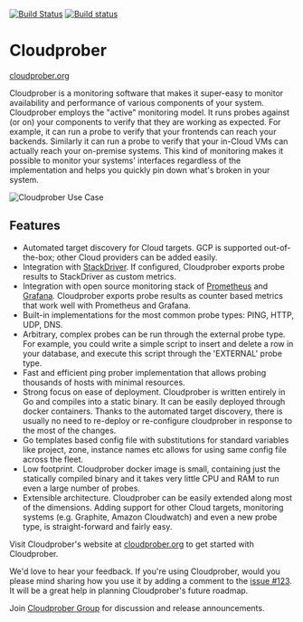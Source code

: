 [![Build
Status](https://travis-ci.org/google/cloudprober.svg?branch=master)](https://travis-ci.org/google/cloudprober)
[![Build status](https://ci.appveyor.com/api/projects/status/ypg1okxxfedwkksk?svg=true)](https://ci.appveyor.com/project/manugarg/cloudprober-wwcpu)

# Cloudprober

[cloudprober.org](https://cloudprober.org)

Cloudprober is a monitoring software that makes it super-easy to monitor
availability and performance of various components of your system. Cloudprober
employs the "active" monitoring model. It runs probes against (or on) your
components to verify that they are working as expected. For example, it can run
a probe to verify that your frontends can reach your backends. Similarly it can
run a probe to verify that your in-Cloud VMs can actually reach your on-premise
systems. This kind of monitoring makes it possible to monitor your systems'
interfaces regardless of the implementation and helps you quickly pin down
what's broken in your system.

![Cloudprober Use
Case](https://cloudprober.org/diagrams/cloudprober_use_case.svg)

## Features

*   Automated target discovery for Cloud targets. GCP is supported
    out-of-the-box; other Cloud providers can be added easily.
*   Integration with [StackDriver](https://cloud.google.com/stackdriver/). If
    configured, Cloudprober exports probe results to StackDriver as custom
    metrics.
*   Integration with open source monitoring stack of
    [Prometheus](http://prometheus.io) and [Grafana](http://grafana.com).
    Cloudprober exports probe results as counter based metrics that work well
    with Prometheus and Grafana.
*   Built-in implementations for the most common probe types: PING, HTTP, UDP,
    DNS.
*   Arbitrary, complex probes can be run through the external probe type. For
    example, you could write a simple script to insert and delete a row in your
    database, and execute this script through the 'EXTERNAL' probe type.
*   Fast and efficient ping prober implementation that allows probing thousands
    of hosts with minimal resources.
*   Strong focus on ease of deployment. Cloudprober is written entirely in Go
    and compiles into a static binary. It can be easily deployed through docker
    containers. Thanks to the automated target discovery, there is usually no
    need to re-deploy or re-configure cloudprober in response to the most of the
    changes.
*   Go templates based config file with substitutions for standard variables
    like project, zone, instance names etc allows for using same config file
    across the fleet.
*   Low footprint. Cloudprober docker image is small, containing just the
    statically compiled binary and it takes very little CPU and RAM to run even
    a large number of probes.
*   Extensible architecture. Cloudprober can be easily extended along most of
    the dimensions. Adding support for other Cloud targets, monitoring systems
    (e.g. Graphite, Amazon Cloudwatch) and even a new probe type, is
    straight-forward and fairly easy.

Visit Cloudprober's website at [cloudprober.org](https://cloudprober.org) to get
started with Cloudprober.

We'd love to hear your feedback. If you're using Cloudprober, would you please
mind sharing how you use it by adding a comment to the [issue #123](
https://github.com/google/cloudprober/issues/123). It will be a great help in
planning Cloudprober's future roadmap.

Join [Cloudprober Group](https://groups.google.com/forum/#!forum/cloudprober) for
discussion and release announcements.

